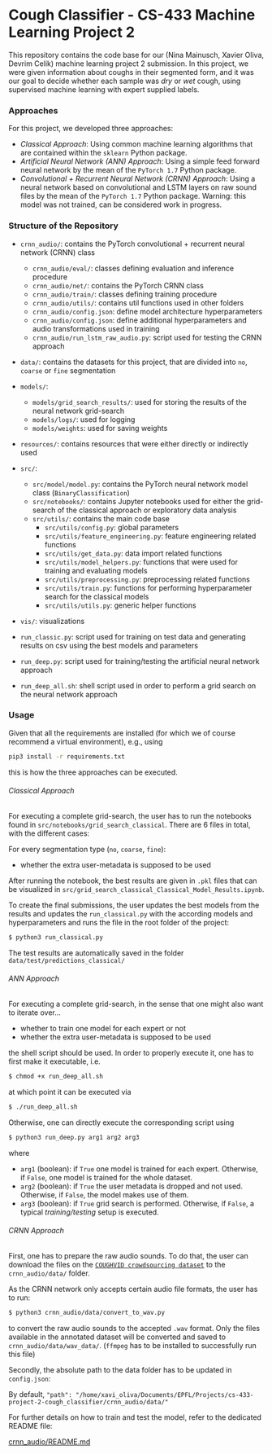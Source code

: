 # Cough Classifier - CS-433 Machine Learning Project 2

This repository contains the code base for our (Nina Mainusch, Xavier Oliva, Devrim Celik) machine learning project 2
submission. In this project, we were given information about coughs in their segmented form, and it was our goal to
decide whether each sample was *dry* or *wet* cough, using supervised machine learning with expert supplied labels.

### Approaches

For this project, we developed three approaches:

* *Classical Approach*: Using common machine learning algorithms that are contained within the `sklearn` Python package.
* *Artificial Neural Network (ANN) Approach*: Using a simple feed forward neural network by the mean of the `PyTorch 1.7` Python package.
* *Convolutional + Recurrent Neural Network (CRNN) Approach*: Using a neural network based on convolutional and LSTM layers on raw sound files by the mean of
  the `PyTorch 1.7` Python package. Warning: this model was not trained, can be considered work in progress.

### Structure of the Repository

* `crnn_audio/`: contains the PyTorch convolutional + recurrent neural network (CRNN) class
    * `crnn_audio/eval/`: classes defining evaluation and inference procedure
    * `crnn_audio/net/`: contains the PyTorch CRNN class
    * `crnn_audio/train/`: classes defining training procedure
    * `crnn_audio/utils/`: contains util functions used in other folders
    * `crnn_audio/config.json`: define model architecture hyperparameters
    * `crnn_audio/config.json`: define additional hyperparameters and audio transformations used in training
    * `crnn_audio/run_lstm_raw_audio.py`: script used for testing the CRNN approach

* `data/`: contains the datasets for this project, that are divided into `no`, `coarse` or `fine` segmentation
* `models/`:
    * `models/grid_search_results/`: used for storing the results of the neural network grid-search
    * `models/logs/`: used for logging
    * `models/weights`: used for saving weights
* `resources/`: contains resources that were either directly or indirectly used
* `src/`:
    * `src/model/model.py`: contains the PyTorch neural network model class (`BinaryClassification`)
    * `src/notebooks/`: contains Jupyter notebooks used for either the grid-search of the classical approach or
      exploratory data analysis
    * `src/utils/`: contains the main code base
        * `src/utils/config.py`: global parameters
        * `src/utils/feature_engineering.py`: feature engineering related functions
        * `src/utils/get_data.py`: data import related functions
        * `src/utils/model_helpers.py`: functions that were used for training and evaluating models
        * `src/utils/preprocessing.py`: preprocessing related functions
        * `src/utils/train.py`: functions for performing hyperparameter search for the classical models
        * `src/utils/utils.py`: generic helper functions
* `vis/`: visualizations
* `run_classic.py`: script used for training on test data and generating results on csv using the best models and parameters
* `run_deep.py`: script used for training/testing the artificial neural network approach
* `run_deep_all.sh`: shell script used in order to perform a grid search on the neural network approach

### Usage

Given that all the requirements are installed (for which we of course recommend a virtual environment), e.g., using

```bash
pip3 install -r requirements.txt
```

this is how the three approaches can be executed.

###### Classical Approach
For executing a complete grid-search, the user has to run the notebooks found in `src/notebooks/grid_search_classical`.
There are 6 files in total, with the different cases:

For every segmentation type (`no`, `coarse`, `fine`):
* whether the extra user-metadata is supposed to be used

After running the notebook, the best results are given in `.pkl` files that can be visualized in `src/grid_search_classical_Classical_Model_Results.ipynb`.

To create the final submissions, the user updates the best models from the results and updates the `run_classical.py` with the according models and hyperparameters and runs the file in the root folder of the project:

```bash
$ python3 run_classical.py
```

The test results are automatically saved in the folder `data/test/predictions_classical/`

###### ANN Approach

For executing a complete grid-search, in the sense that one might also want to iterate over...

* whether to train one model for each expert or not
* whether the extra user-metadata is supposed to be used

the shell script should be used. In order to properly execute it, one has to first make it executable, i.e.

```bash
$ chmod +x run_deep_all.sh
```

at which point it can be executed via

```bash
$ ./run_deep_all.sh
```

Otherwise, one can directly execute the corresponding script using

```bash
$ python3 run_deep.py arg1 arg2 arg3
```

where

* `arg1` (boolean): if `True` one model is trained for each expert. Otherwise, if `False`, one model is trained for the
  whole dataset.
* `arg2` (boolean): if `True` the user metadata is dropped and not used. Otherwise, if `False`, the model makes use of
  them.
* `arg3` (boolean): if `True` grid search is performed. Otherwise, if `False`, a typical *training/testing* setup is
  executed.
  
###### CRNN Approach

First, one has to prepare the raw audio sounds. To do that, the user can download the files on the [`COUGHVID crowdsourcing dataset`](https://zenodo.org/record/4048312#.X4laBNAzY2w) to the `crnn_audio/data/` folder.

As the CRNN network only accepts certain audio file formats, the user has to run:

```bash
$ python3 crnn_audio/data/convert_to_wav.py
```
  
to convert the raw audio sounds to the accepted `.wav` format. Only the files available in the annotated dataset will be converted and saved to `crnn_audio/data/wav_data/`.
(`ffmpeg` has to be installed to successfully run this file)

Secondly, the absolute path to the data folder has to be updated in `config.json`:

By default,
`"path": "/home/xavi_oliva/Documents/EPFL/Projects/cs-433-project-2-cough_classifier/crnn_audio/data/"`

For further details on how to train and test the model, refer to the dedicated README file:

[crnn_audio/README.md](https://github.com/CS-433/cs-433-project-2-cough_classifier/blob/master/crnn_audio/README.md)
